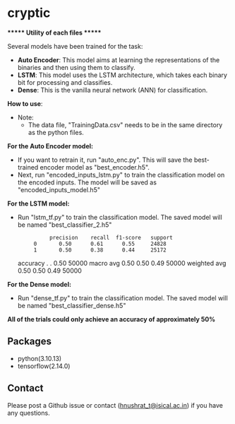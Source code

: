 # cryptic

**\*\*\*\*\* Utility of each files \*\*\*\*\***

Several models have been trained for the task:
- **Auto Encoder**: This model aims at learning the representations of the binaries and then using them to classify.
- **LSTM**: This model uses the LSTM architecture, which takes each binary bit for processing and classifies.
- **Dense**: This is the vanilla neural network (ANN) for classification.



**How to use**: 
- Note:
  - The data file, "TrainingData.csv" needs to be in the same directory as the python files.


**For the Auto Encoder model:**
- If you want to retrain it, run "auto_enc.py". This will save the best-trained encoder model as "best_encoder.h5".
- Next, run "encoded_inputs_lstm.py" to train the classification model on the encoded inputs. The model will be saved as "encoded_inputs_model.h5"

**For the LSTM model:**
- Run "lstm_tf.py" to train the classification model. The saved model will be named "best_classifier_2.h5"

                precision    recall  f1-score   support
           0       0.50      0.61      0.55     24828
           1       0.50      0.38      0.44     25172
    accuracy        .         .        0.50     50000
   macro avg       0.50      0.50      0.49     50000
weighted avg       0.50      0.50      0.49     50000


**For the Dense model:**
- Run "dense_tf.py" to train the classification model. The saved model will be named "best_classifier_dense.h5"

**All of the trials could only achieve an accuracy of approximately 50%**

## Packages
- python(3.10.13)
- tensorflow(2.14.0)

## Contact
Please post a Github issue or contact (hnushrat_t@isical.ac.in) if you have any questions.
